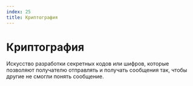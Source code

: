 ```yaml
---
index: 25
title: Криптография
---
```

# Криптография

Искусство разработки секретных кодов или шифров, которые позволяют получателю отправлять и получать сообщения так, чтобы другие не смогли понять сообщение. 